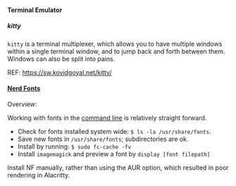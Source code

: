 #### Terminal Emulator

##### kitty

`kitty` is a terminal multiplexer, which allows you to have multiple windows within a single terminal window, and to jump back and forth between them. Windows can also be split into pains.

REF: https://sw.kovidgoyal.net/kitty/

#### [Nerd Fonts](https://github.com/ryanoasis/nerd-fonts#option-7-unofficial-arch-user-repository-aur)

Overview:

Working with fonts in the [command line](https://www.youtube.com/watch?v=rLZk7cWbycI) is relatively straight forward.

- Check for fonts installed system wide: `$ ls -la /usr/share/fonts`.
- Save new fonts in `/usr/share/fonts`; subdirectories are ok.
- Install by running: `$ sudo fc-cache -fv`
- Install `imagemagick` and preview a font by `display [font filepath]` 

Install NF manually, rather than using the AUR option, which resulted in poor rendering in Alacritty.

